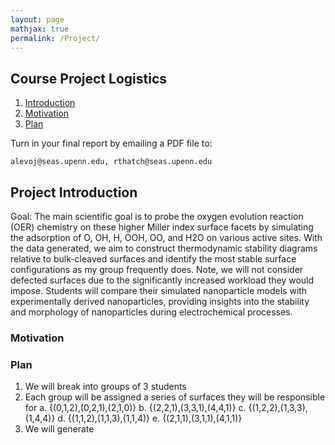 ```yaml
---
layout: page
mathjax: true
permalink: /Project/
---
```

## Course Project Logistics ##

1. [Introduction](#intro)
2. [Motivation](#MO)
3. [Plan](#Plan)

Turn in your final report by emailing a PDF file to:

```
alevoj@seas.upenn.edu, rthatch@seas.upenn.edu
```
<a name='intro'></a>

## Project Introduction ##

Goal: The main scientific goal is to probe the oxygen evolution reaction (OER) chemistry on these higher Miller index surface facets by simulating the adsorption of O, OH, H, OOH, OO, and H2O on various active sites. With the data generated, we aim to construct thermodynamic stability diagrams relative to bulk-cleaved surfaces and identify the most stable surface configurations as my group frequently does. Note, we will not consider defected surfaces due to the significantly increased workload they would impose. Students will compare their simulated nanoparticle models with experimentally derived nanoparticles, providing insights into the stability and morphology of nanoparticles during electrochemical processes.

### Motivation ###


<a name='MO'></a>

### Plan ###

<a name='Plan'></a>

1. We will break into groups of 3 students
2. Each group will be assigned a series of surfaces they will be responsible for
       a. {(0,1,2),(0,2,1),(2,1,0)}
       b. {(2,2,1),(3,3,1),(4,4,1)}
       c. {(1,2,2),(1,3,3),(1,4,4)}
       d. {(1,1,2),(1,1,3),(1,1,4)}
       e. {(2,1,1),(3,1,1),(4,1,1)}
3. We will generate 


